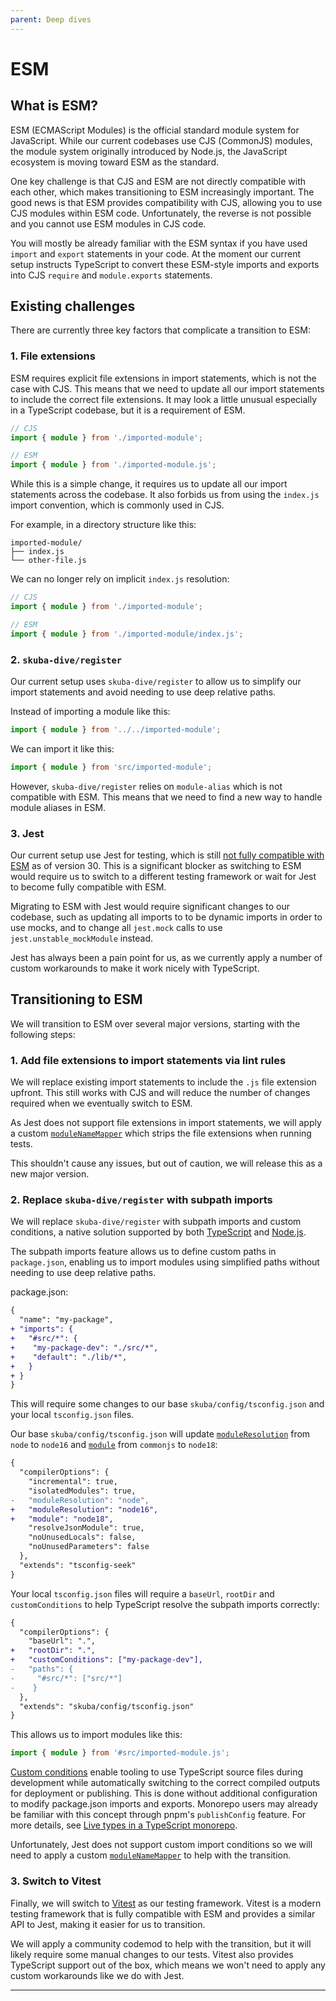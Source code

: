 ```yaml
---
parent: Deep dives
---
```


# ESM

## What is ESM?

ESM (ECMAScript Modules) is the official standard module system for JavaScript. While our current codebases use CJS (CommonJS) modules, the module system originally introduced by Node.js, the JavaScript ecosystem is moving toward ESM as the standard.

One key challenge is that CJS and ESM are not directly compatible with each other, which makes transitioning to ESM increasingly important. The good news is that ESM provides compatibility with CJS, allowing you to use CJS modules within ESM code. Unfortunately, the reverse is not possible and you cannot use ESM modules in CJS code.

You will mostly be already familiar with the ESM syntax if you have used `import` and `export` statements in your code. At the moment our current setup instructs TypeScript to convert these ESM-style imports and exports into CJS `require` and `module.exports` statements.

## Existing challenges

There are currently three key factors that complicate a transition to ESM:

### 1. File extensions

ESM requires explicit file extensions in import statements, which is not the case with CJS. This means that we need to update all our import statements to include the correct file extensions. It may look a little unusual especially in a TypeScript codebase, but it is a requirement of ESM.

```ts
// CJS
import { module } from './imported-module';

// ESM
import { module } from './imported-module.js';
```

While this is a simple change, it requires us to update all our import statements across the codebase. It also forbids us from using the `index.js` import convention, which is commonly used in CJS.

For example, in a directory structure like this:

```text
imported-module/
├── index.js
└── other-file.js
```

We can no longer rely on implicit `index.js` resolution:

```ts
// CJS
import { module } from './imported-module';

// ESM
import { module } from './imported-module/index.js';
```

### 2. `skuba-dive/register`

Our current setup uses `skuba-dive/register` to allow us to simplify our import statements and avoid needing to use deep relative paths.

Instead of importing a module like this:

```ts
import { module } from '../../imported-module';
```

We can import it like this:

```ts
import { module } from 'src/imported-module';
```

However, `skuba-dive/register` relies on `module-alias` which is not compatible with ESM. This means that we need to find a new way to handle module aliases in ESM.

### 3. Jest

Our current setup use Jest for testing, which is still [not fully compatible with ESM] as of version 30. This is a significant blocker as switching to ESM would require us to switch to a different testing framework or wait for Jest to become fully compatible with ESM.

Migrating to ESM with Jest would require significant changes to our codebase, such as updating all imports to to be dynamic imports in order to use mocks, and to change all `jest.mock` calls to use `jest.unstable_mockModule` instead.

Jest has always been a pain point for us, as we currently apply a number of custom workarounds to make it work nicely with TypeScript.

## Transitioning to ESM

We will transition to ESM over several major versions, starting with the following steps:

### 1. Add file extensions to import statements via lint rules

We will replace existing import statements to include the `.js` file extension upfront. This still works with CJS and will reduce the number of changes required when we eventually switch to ESM.

As Jest does not support file extensions in import statements, we will apply a custom [`moduleNameMapper`] which strips the file extensions when running tests.

This shouldn't cause any issues, but out of caution, we will release this as a new major version.

### 2. Replace `skuba-dive/register` with subpath imports

We will replace `skuba-dive/register` with subpath imports and custom conditions, a native solution supported by both [TypeScript] and [Node.js].

The subpath imports feature allows us to define custom paths in `package.json`, enabling us to import modules using simplified paths without needing to use deep relative paths.

package.json:

```diff
{
  "name": "my-package",
+ "imports": {
+   "#src/*": {
+    "my-package-dev": "./src/*",
+    "default": "./lib/*",
+   }
+ }
}
```

This will require some changes to our base `skuba/config/tsconfig.json` and your local `tsconfig.json` files.

Our base `skuba/config/tsconfig.json` will update [`moduleResolution`] from `node` to `node16` and [`module`] from `commonjs` to `node18`:

```diff
{
  "compilerOptions": {
    "incremental": true,
    "isolatedModules": true,
-   "moduleResolution": "node",
+   "moduleResolution": "node16",
+   "module": "node18",
    "resolveJsonModule": true,
    "noUnusedLocals": false,
    "noUnusedParameters": false
  },
  "extends": "tsconfig-seek"
}
```

Your local `tsconfig.json` files will require a `baseUrl`, `rootDir` and `customConditions` to help TypeScript resolve the subpath imports correctly:

```diff
{
  "compilerOptions": {
    "baseUrl": ".",
+   "rootDir": ".",
+   "customConditions": ["my-package-dev"],
-   "paths": {
-     "#src/*": ["src/*"]
-    }
  },
  "extends": "skuba/config/tsconfig.json"
}
```

This allows us to import modules like this:

```ts
import { module } from '#src/imported-module.js';
```

[Custom conditions] enable tooling to use TypeScript source files during development while automatically switching to the correct compiled outputs for deployment or publishing. This is done without additional configuration to modify package.json imports and exports. Monorepo users may already be familiar with this concept through pnpm's `publishConfig` feature. For more details, see [Live types in a TypeScript monorepo].

Unfortunately, Jest does not support custom import conditions so we will need to apply a custom [`moduleNameMapper`] to help with the transition.

### 3. Switch to Vitest

Finally, we will switch to [Vitest] as our testing framework. Vitest is a modern testing framework that is fully compatible with ESM and provides a similar API to Jest, making it easier for us to transition.

We will apply a community codemod to help with the transition, but it will likely require some manual changes to our tests. Vitest also provides TypeScript support out of the box, which means we won't need to apply any custom workarounds like we do with Jest.

---

[Custom conditions]: https://www.typescriptlang.org/tsconfig/#customConditions
[`module`]: https://www.typescriptlang.org/tsconfig#module
[`moduleNameMapper`]: https://jestjs.io/docs/configuration#modulenamemapper-objectstring-string--arraystring
[`moduleResolution`]: https://www.typescriptlang.org/tsconfig#moduleResolution
[Node.js]: https://nodejs.org/api/packages.html#subpath-imports
[not fully compatible with ESM]: https://jestjs.io/docs/ecmascript-modules
[Live types in a TypeScript monorepo]: https://colinhacks.com/essays/live-types-typescript-monorepo
[TypeScript]: https://www.typescriptlang.org/docs/handbook/modules/reference.html#packagejson-imports-and-self-name-imports
[Vitest]: https://vitest.dev/
